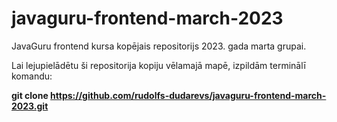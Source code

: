 # javaguru-frontend-march-2023

JavaGuru frontend kursa kopējais repositorijs 2023. gada marta grupai.

Lai lejupielādētu ši repositorija kopiju vēlamajā mapē, izpildām terminālī komandu:

**git clone https://github.com/rudolfs-dudarevs/javaguru-frontend-march-2023.git**

